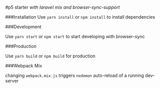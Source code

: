#p5 starter
*with laravel mix and browser-sync-support*

###Installation
Use `yarn install` or `npm install` to install dependencies

###Development

Use `yarn start` or `npm start` to start developing with browser-sync

###Production

Use `yarn build` or `npm build` for production

###Webpack Mix

changing `webpack.mix.js` triggers `nodemon` auto-reload of a running dev-server
